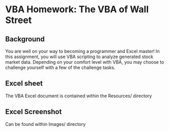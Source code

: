# VBA Homework: The VBA of Wall Street

## Background

You are well on your way to becoming a programmer and Excel master! In this assignment, you will use VBA scripting to analyze generated stock market data. Depending on your comfort level with VBA, you may choose to challenge yourself with a few of the challenge tasks.

## Excel sheet
The VBA Excel document is contained within the Resources/ directory

## Excel Screenshot 
Can be found within Images/ directory
